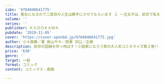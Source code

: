 ```yaml
---
isbn: '9784040641775'
title: 聖女になるので二度目の人生は勝手にさせてもらいます ２ ～王太子は、前世で私を振った恋人でした～
volume: ''
series: ''
publisher: ＫＡＤＯＫＡＷＡ
pubdate: '2019-11-05'
cover: 'https://cover.openbd.jp/9784040641775.jpg'
author: 小々森鵺／著 新山サホ／原著 羽公／企画
description: 前世の因縁を吹っ飛ばす！小説家になろう発の大人気コミカライズ第２巻!!
price: '630'
genre: ''
target: 一般
format: コミック
content: コミックス・劇画

---
```

